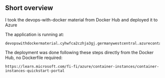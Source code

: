 ## Short overview

I took the devops-with-docker material from Docker Hub and deployed it to Azure

The application is running at:
```
devopswithdockermaterial.cyhwfca2czhja3gj.germanywestcentral.azurecontainer.io
```

The deployment was done following these steps directly from the Docker Hub, no Dockerfile required:

```
https://learn.microsoft.com/fi-fi/azure/container-instances/container-instances-quickstart-portal
``` 
